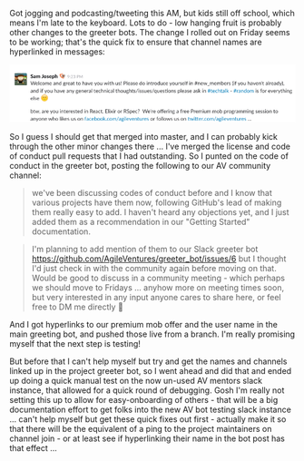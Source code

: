 Got jogging and podcasting/tweeting this AM, but kids still off school, which means I'm late to the keyboard.  Lots to do - low hanging fruit is probably other changes to the greeter bots.  The change I rolled out on Friday seems to be working; that's the quick fix to ensure that channel names are hyperlinked in messages:

![](images/Screenshot%202017-09-04%2010.16.25.png)

So I guess I should get that merged into master, and I can probably kick through the other minor changes there ... I've merged the license and code of conduct pull requests that I had outstanding.  So I punted on the code of conduct in the greeter bot, posting the following to our AV community channel:

> we've been discussing codes of conduct before and I know that various projects have them now, following GitHub's lead of making them really easy to add.  I haven't heard any objections yet, and I just added them as a recommendation in our "Getting Started" documentation.

> I'm planning to add mention of them to our Slack greeter bot https://github.com/AgileVentures/greeter_bot/issues/6 but I thought I'd just check in with the community again before moving on that.  Would be good to discuss in a community meeting - which perhaps we should move to Fridays ... anyhow more on meeting times soon, but very interested in any input anyone cares to share here, or feel free to DM me directly :slightly_smiling_face:

And I got hyperlinks to our premium mob offer and the user name in the main greeting bot, and pushed those live from a branch. I'm really promising myself that the next step is testing!

But before that I can't help myself but try and get the names and channels linked up in the project greeter bot, so I went ahead and did that and ended up doing a quick manual test on the now un-used AV mentors slack instance, that allowed for a quick round of debugging.  Gosh I'm really not setting this up to allow for easy-onboarding of others - that will be a big documentation effort to get folks into the new AV bot testing slack instance ... can't help myself but get these quick fixes out first - actually make it so that there will be the equivalent of a ping to the project maintainers on channel join - or at least see if hyperlinking their name in the bot post has that effect ...
